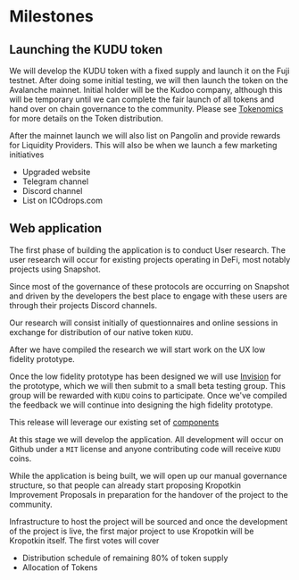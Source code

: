 # Milestones

## Launching the KUDU token
We will develop the KUDU token with a fixed supply and launch it on the Fuji testnet. After doing some initial testing, we will then launch the token on the Avalanche mainnet. Initial holder will be the Kudoo company, although this will be temporary until we can complete the fair launch of all tokens and hand over on chain governance to the community. Please see [Tokenomics](Tokenomics.md) for more details on the Token distribution.

After the mainnet launch we will also list on Pangolin and provide rewards for Liquidity Providers. This will also be when we launch a few marketing initiatives
* Upgraded website
* Telegram channel
* Discord channel
* List on ICOdrops.com 


## Web application
The first phase of building the application is to conduct User research. The user research will occur for existing projects operating in DeFi, most notably projects using Snapshot.

Since most of the governance of these protocols are occurring on Snapshot and driven by the developers the best place to engage with these users are through their projects Discord channels.

Our research will consist initially of questionnaires and online sessions in exchange for distribution of our native token `KUDU`. 

After we have compiled the research we will start work on the UX low fidelity prototype.

Once the low fidelity prototype has been designed we will use [Invision](https://www.invisionapp.com/) for the prototype, which we will then submit to a small beta testing group. This group will be rewarded with `KUDU` coins to participate. Once we've compiled the feedback we will continue into designing the high fidelity prototype.

This release will leverage our existing set of [components](https://github.com/kudoo-cloud/shared-components)

At this stage we will develop the application. All development will occur on Github under a `MIT` license and anyone contributing code will receive `KUDU` coins.

While the application is being built, we will open up our manual governance structure, so that people can already start proposing Kropotkin Improvement Proposals in preparation for the handover of the project to the community.

Infrastructure to host the project will be sourced and once the development of the project is live, the first major project to use Kropotkin will be Kropotkin itself. The first votes will cover
* Distribution schedule of remaining 80% of token supply
* Allocation of Tokens

